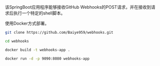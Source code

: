 该SpringBoot应用程序能够接收GitHub Webhooks的POST请求，并在接收到请求后执行一个特定的shell脚本。

使用Docker方式部署。
```bash
git clone https://github.com/Baiye959/webhooks.git

cd webhooks

docker build -t webhooks-app .

docker run -d -p 9090:8080 webhooks-app
```